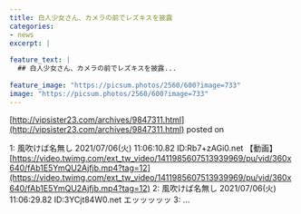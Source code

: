 ```yaml
---
title: 白人少女さん、カメラの前でレズキスを披露
categories:
- news
excerpt: |
  
feature_text: |
  ## 白人少女さん、カメラの前でレズキスを披露...
  
feature_image: "https://picsum.photos/2560/600?image=733"
image: "https://picsum.photos/2560/600?image=733"
---
```


[http://vipsister23.com/archives/9847311.html](http://vipsister23.com/archives/9847311.html)
posted on 

<!--more-->

1: 風吹けば名無し 2021/07/06(火) 11:06:10.82 ID:Rb7+zAGi0.net 【動画】[https://video.twimg.com/ext_tw_video/1411985607513939969/pu/vid/360x640/fAb1E5YmQU2Ajfjb.mp4?tag=12](https://video.twimg.com/ext_tw_video/1411985607513939969/pu/vid/360x640/fAb1E5YmQU2Ajfjb.mp4?tag=12) 2: 風吹けば名無し 2021/07/06(火) 11:06:29.82 ID:3YCjt84W0.net エッッッッッ 3: ...
